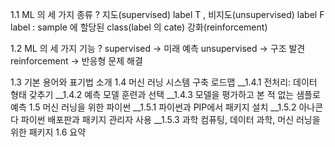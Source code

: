 1.1 ML 의 세 가지 종류 ?
지도(supervised) label T , 
비지도(unsupervised) label F
label : sample 에 할당된 class(label 의 cate)
강화(reinforcement)


1.2 ML 의 세 가지 기능 ?
supervised -> 미래 예측
unsupervised -> 구조 발견
reinforcement -> 반응형 문제 해결


1.3 기본 용어와 표기법 소개
1.4 머신 러닝 시스템 구축 로드맵
__1.4.1 전처리: 데이터 형태 갖추기
__1.4.2 예측 모델 훈련과 선택
__1.4.3 모델을 평가하고 본 적 없는 샘플로 예측
1.5 머신 러닝을 위한 파이썬
__1.5.1 파이썬과 PIP에서 패키지 설치
__1.5.2 아나콘다 파이썬 배포판과 패키지 관리자 사용
__1.5.3 과학 컴퓨팅, 데이터 과학, 머신 러닝을 위한 패키지
1.6 요약